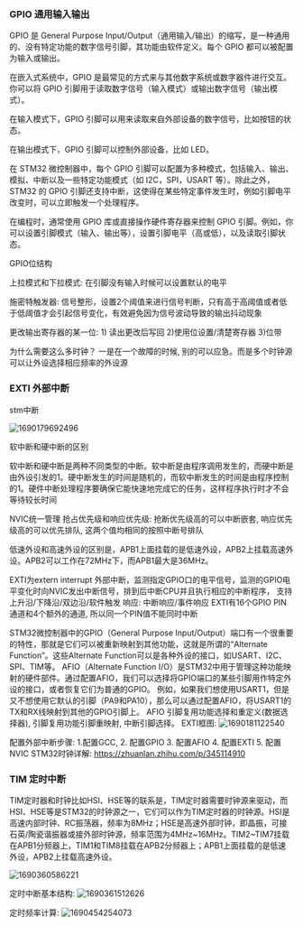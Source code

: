 ### GPIO 通用输入输出
GPIO 是 General Purpose Input/Output（通用输入/输出）的缩写，是一种通用的、没有特定功能的数字信号引脚，其功能由软件定义。每个 GPIO 都可以被配置为输入或输出。

在嵌入式系统中，GPIO 是最常见的方式来与其他数字系统或数字器件进行交互。你可以将 GPIO 引脚用于读取数字信号（输入模式）或输出数字信号（输出模式）。

在输入模式下，GPIO 引脚可以用来读取来自外部设备的数字信号，比如按钮的状态。

在输出模式下，GPIO 引脚可以控制外部设备，比如 LED。

在 STM32 微控制器中，每个 GPIO 引脚可以配置为多种模式，包括输入、输出、模拟、中断以及一些特定功能模式（如 I2C，SPI，USART 等）。除此之外，STM32 的 GPIO 引脚还支持中断，这使得在某些特定事件发生时，例如引脚电平改变时，可以立即触发一个处理程序。

在编程时，通常使用 GPIO 库或直接操作硬件寄存器来控制 GPIO 引脚。例如，你可以设置引脚模式（输入、输出等），设置引脚电平（高或低），以及读取引脚状态。

GPIO位结构


上拉模式和下拉模式: 在引脚没有输入时候可以设置默认的电平

施密特触发器: 信号整形，设置2个阈值来进行信号判断，只有高于高阈值或者低于低阈值才会引起信号变化，有效避免因为信号波动导致的输出抖动现象

更改输出寄存器的某一位: 1) 读出更改后写回 2)使用位设置/清楚寄存器 3)位带


为什么需要这么多时钟？
一是在一个故障的时候, 别的可以应急。而是多个时钟源可以让外设选择相应频率的外设源
### EXTI 外部中断
stm中断

![1690179692496](https://github.com/Leavaway/csnotes/assets/86211987/bec4e9c2-58be-4131-bdb1-de2cfefdb918)


软中断和硬中断的区别

软中断和硬中断是两种不同类型的中断。软中断是由程序调用发生的，而硬中断是由外设引发的1。硬中断发生的时间是随机的，而软中断发生的时间是由程序控制的1。硬件中断处理程序要确保它能快速地完成它的任务，这样程序执行时才不会等待较长时间

NVIC统一管理 抢占优先级和响应优先级: 抢断优先级高的可以中断嵌套, 响应优先级高的可以优先排队, 这两个值均相同的按照中断号排队

低速外设和高速外设的区别是，APB1上面挂载的是低速外设，APB2上挂载高速外设。APB2可以工作在72MHz下，而APB1最大是36MHz。

EXTI为extern interrupt 外部中断，监测指定GPIO口的电平信号，监测的GPIO电平变化时向NVIC发出中断信号，排到后中断CPU并且执行相应的中断程序，
支持上升沿/下降沿/双边沿/软件触发  响应: 中断响应/事件响应
EXTI有16个GPIO PIN通道和4个额外的通道, 所以同一个PIN值不能同时中断

STM32微控制器中的GPIO（General Purpose Input/Output）端口有一个很重要的特性，那就是它们可以被重新映射到其他功能，这就是所谓的“Alternate Function”。这些Alternate Function可以是各种外设的接口，如USART、I2C、SPI、TIM等。
AFIO（Alternate Function I/O）是STM32中用于管理这种功能映射的硬件部件。通过配置AFIO，我们可以选择将GPIO端口的某些引脚用作特定外设的接口，或者恢复它们为普通的GPIO。
例如，如果我们想使用USART1，但是又不想使用它默认的引脚（PA9和PA10），那么可以通过配置AFIO，将USART1的TX和RX线映射到其他的GPIO引脚上。
AFIO 引脚复用功能选择和重定义(数据选择器),  引脚复用功能引脚重映射, 中断引脚选择。
EXTI框图: 
![1690181122540](https://github.com/Leavaway/csnotes/assets/86211987/65a4bdd3-60fe-4a09-903a-c055a427ca36)

配置外部中断步骤: 1.配置GCC, 2. 配置GPIO 3. 配置AFIO 4. 配置EXTI 5. 配置NVIC
STM32时钟详解: https://zhuanlan.zhihu.com/p/345114910

### TIM 定时中断
TIM定时器和时钟比如HSI、HSE等的联系是，TIM定时器需要时钟源来驱动，而HSI、HSE等是STM32的时钟源之一，它们可以作为TIM定时器的时钟源。HSI是高速内部时钟、RC振荡器，频率为8MHz；HSE是高速外部时钟，即晶振，可接石英/陶瓷谐振器或接外部时钟源，频率范围为4MHz~16MHz。TIM2~TIM7挂载在APB1分频器上，TIM1和TIM8挂载在APB2分频器上；APB1上面挂载的是低速外设，APB2上挂载高速外设。

![1690360586221](https://github.com/Leavaway/csnotes/assets/86211987/4dea7565-96df-4799-a042-c047b89ee56a)

定时中断基本结构:
![1690361512626](https://github.com/Leavaway/csnotes/assets/86211987/ce4b242c-4986-44bc-a2bd-aeb5bd8c0d75)

定时频率计算: ![1690454254073](https://github.com/Leavaway/csnotes/assets/86211987/da137406-061d-427c-8e27-4b8fb7224f2d)



